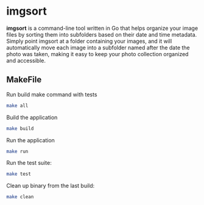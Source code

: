 # imgsort

**imgsort** is a command-line tool written in Go that helps organize your image files by sorting them into subfolders based on their date and time metadata. Simply point imgsort at a folder containing your images, and it will automatically move each image into a subfolder named after the date the photo was taken, making it easy to keep your photo collection organized and accessible.

## MakeFile

Run build make command with tests
```bash
make all
```

Build the application
```bash
make build
```

Run the application
```bash
make run
```

Run the test suite:
```bash
make test
```

Clean up binary from the last build:
```bash
make clean
```
